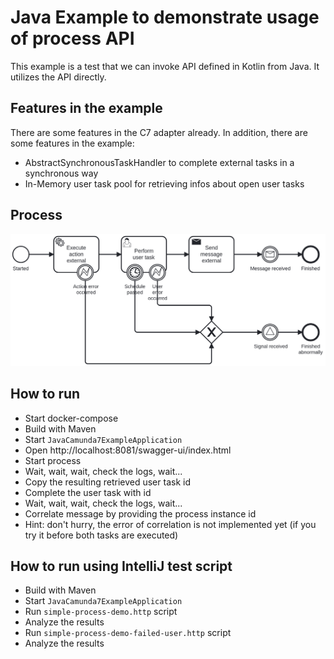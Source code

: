# Java Example to demonstrate usage of process API

This example is a test that we can invoke API defined in Kotlin from Java. It utilizes the API directly.

## Features in the example

There are some features in the C7 adapter already. In addition, there are some features in the example: 

- AbstractSynchronousTaskHandler to complete external tasks in a synchronous way
- In-Memory user task pool for retrieving infos about open user tasks

## Process

![Service Task Process](src/main/resources/simple-process.png)


## How to run

- Start docker-compose
- Build with Maven
- Start `JavaCamunda7ExampleApplication`
- Open http://localhost:8081/swagger-ui/index.html
- Start process
- Wait, wait, wait, check the logs, wait...
- Copy the resulting retrieved user task id
- Complete the user task with id
- Wait, wait, wait, check the logs, wait...
- Correlate message by providing the process instance id
- Hint: don't hurry, the error of correlation is not implemented yet (if you try it before both tasks are executed)

## How to run using IntelliJ test script
- Build with Maven
- Start `JavaCamunda7ExampleApplication`
- Run `simple-process-demo.http` script
- Analyze the results
- Run `simple-process-demo-failed-user.http` script
- Analyze the results
